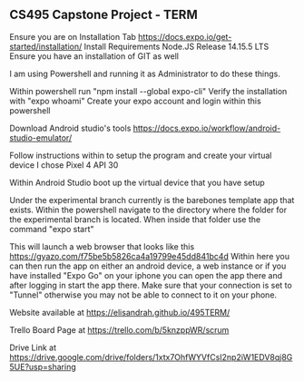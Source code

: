 ## CS495 Capstone Project - TERM

Ensure you are on Installation Tab
https://docs.expo.io/get-started/installation/
Install Requirements Node.JS Release 14.15.5 LTS
Ensure you have an installation of GIT as well

I am using Powershell and running it as Administrator to do these things.

Within powershell run "npm install --global expo-cli"
Verify the installation with "expo whoami"
Create your expo account and login within this powershell

Download Android studio's tools
https://docs.expo.io/workflow/android-studio-emulator/

Follow instructions within to setup the program and create your virtual device
I chose Pixel 4 API 30

Within Android Studio boot up the virtual device that you have setup

Under the experimental branch currently is the barebones template app that exists.
Within the powershell navigate to the directory where the folder for the experimental branch is located.
When inside that folder use the command "expo start"

This will launch a web browser that looks like this https://gyazo.com/f75be5b5826ca4a19799e45dd841bc4d
Within here you can then run the app on either an android device, a web instance or if you have installed "Expo Go" on your iphone you can open the app there and after
logging in start the app there. Make sure that your connection is set to "Tunnel" otherwise you may not be able to connect to it on your phone.

Website available at https://elisandrah.github.io/495TERM/

Trello Board Page at https://trello.com/b/5knzppWR/scrum

Drive Link at https://drive.google.com/drive/folders/1xtx7OhfWYVfCsI2np2iW1EDV8qj8G5UE?usp=sharing

